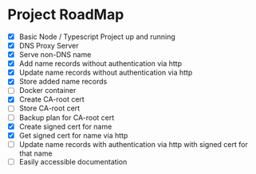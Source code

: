 # Project RoadMap

- [x] Basic Node / Typescript Project up and running
- [x] DNS Proxy Server
- [x] Serve non-DNS name
- [x] Add name records without authentication via http
- [x] Update name records without authentication via http
- [x] Store added name records
- [ ] Docker container
- [x] Create CA-root cert
- [ ] Store CA-root cert
- [ ] Backup plan for CA-root cert
- [x] Create signed cert for name
- [x] Get signed cert for name via http
- [ ] Update name records with authentication via http with signed cert for that name
- [ ] Easily accessible documentation
